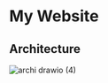 # My Website

## Architecture

![archi drawio (4)](https://user-images.githubusercontent.com/26201635/199239600-f24fae1b-1270-41f9-951d-ef8850fe1bc3.svg)
